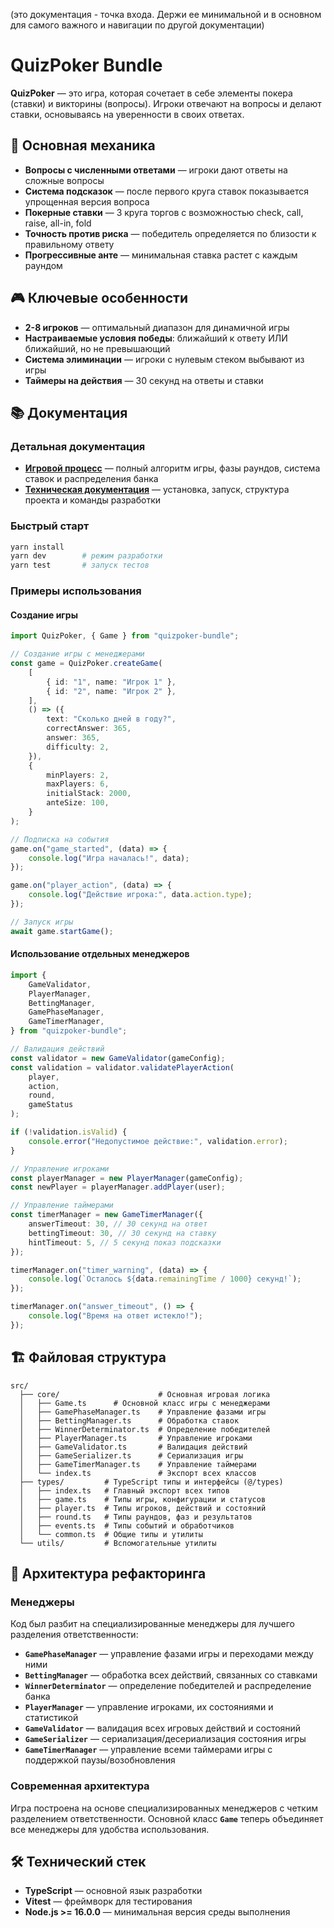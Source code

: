 (это документация - точка входа. Держи ее минимальной и в основном для самого важного и навигации по другой документации)

# QuizPoker Bundle

**QuizPoker** — это игра, которая сочетает в себе элементы покера (ставки) и викторины (вопросы). Игроки отвечают на вопросы и делают ставки, основываясь на уверенности в своих ответах.

## 🎯 Основная механика

-   **Вопросы с численными ответами** — игроки дают ответы на сложные вопросы
-   **Система подсказок** — после первого круга ставок показывается упрощенная версия вопроса
-   **Покерные ставки** — 3 круга торгов с возможностью check, call, raise, all-in, fold
-   **Точность против риска** — победитель определяется по близости к правильному ответу
-   **Прогрессивные анте** — минимальная ставка растет с каждым раундом

## 🎮 Ключевые особенности

-   **2-8 игроков** — оптимальный диапазон для динамичной игры
-   **Настраиваемые условия победы**: ближайший к ответу ИЛИ ближайший, но не превышающий
-   **Система элиминации** — игроки с нулевым стеком выбывают из игры
-   **Таймеры на действия** — 30 секунд на ответы и ставки

## 📚 Документация

### Детальная документация

-   **[Игровой процесс](docs/gameflow.md)** — полный алгоритм игры, фазы раундов, система ставок и распределения банка
-   **[Техническая документация](docs/tech.md)** — установка, запуск, структура проекта и команды разработки

### Быстрый старт

```bash
yarn install
yarn dev        # режим разработки
yarn test       # запуск тестов
```

### Примеры использования

#### Создание игры

```typescript
import QuizPoker, { Game } from "quizpoker-bundle";

// Создание игры с менеджерами
const game = QuizPoker.createGame(
    [
        { id: "1", name: "Игрок 1" },
        { id: "2", name: "Игрок 2" },
    ],
    () => ({
        text: "Сколько дней в году?",
        correctAnswer: 365,
        answer: 365,
        difficulty: 2,
    }),
    {
        minPlayers: 2,
        maxPlayers: 6,
        initialStack: 2000,
        anteSize: 100,
    }
);

// Подписка на события
game.on("game_started", (data) => {
    console.log("Игра началась!", data);
});

game.on("player_action", (data) => {
    console.log("Действие игрока:", data.action.type);
});

// Запуск игры
await game.startGame();
```

#### Использование отдельных менеджеров

```typescript
import {
    GameValidator,
    PlayerManager,
    BettingManager,
    GamePhaseManager,
    GameTimerManager,
} from "quizpoker-bundle";

// Валидация действий
const validator = new GameValidator(gameConfig);
const validation = validator.validatePlayerAction(
    player,
    action,
    round,
    gameStatus
);

if (!validation.isValid) {
    console.error("Недопустимое действие:", validation.error);
}

// Управление игроками
const playerManager = new PlayerManager(gameConfig);
const newPlayer = playerManager.addPlayer(user);

// Управление таймерами
const timerManager = new GameTimerManager({
    answerTimeout: 30, // 30 секунд на ответ
    bettingTimeout: 30, // 30 секунд на ставку
    hintTimeout: 5, // 5 секунд показ подсказки
});

timerManager.on("timer_warning", (data) => {
    console.log(`Осталось ${data.remainingTime / 1000} секунд!`);
});

timerManager.on("answer_timeout", () => {
    console.log("Время на ответ истекло!");
});
```

## 🏗️ Файловая структура

```
src/
  ├── core/                      # Основная игровая логика
  │   ├── Game.ts      # Основной класс игры с менеджерами
  │   ├── GamePhaseManager.ts    # Управление фазами игры
  │   ├── BettingManager.ts      # Обработка ставок
  │   ├── WinnerDeterminator.ts  # Определение победителей
  │   ├── PlayerManager.ts       # Управление игроками
  │   ├── GameValidator.ts       # Валидация действий
  │   ├── GameSerializer.ts      # Сериализация игры
  │   ├── GameTimerManager.ts    # Управление таймерами
  │   └── index.ts               # Экспорт всех классов
  ├── types/         # TypeScript типы и интерфейсы (@/types)
  │   ├── index.ts   # Главный экспорт всех типов
  │   ├── game.ts    # Типы игры, конфигурации и статусов
  │   ├── player.ts  # Типы игроков, действий и состояний
  │   ├── round.ts   # Типы раундов, фаз и результатов
  │   ├── events.ts  # Типы событий и обработчиков
  │   └── common.ts  # Общие типы и утилиты
  └── utils/         # Вспомогательные утилиты
```

## 🔧 Архитектура рефакторинга

### Менеджеры

Код был разбит на специализированные менеджеры для лучшего разделения ответственности:

-   **`GamePhaseManager`** — управление фазами игры и переходами между ними
-   **`BettingManager`** — обработка всех действий, связанных со ставками
-   **`WinnerDeterminator`** — определение победителей и распределение банка
-   **`PlayerManager`** — управление игроками, их состояниями и статистикой
-   **`GameValidator`** — валидация всех игровых действий и состояний
-   **`GameSerializer`** — сериализация/десериализация состояния игры
-   **`GameTimerManager`** — управление всеми таймерами игры с поддержкой паузы/возобновления

### Современная архитектура

Игра построена на основе специализированных менеджеров с четким разделением ответственности. Основной класс **`Game`** теперь объединяет все менеджеры для удобства использования.

## 🛠️ Технический стек

-   **TypeScript** — основной язык разработки
-   **Vitest** — фреймворк для тестирования
-   **Node.js >= 16.0.0** — минимальная версия среды выполнения
